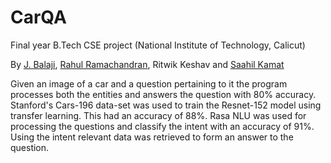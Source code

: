 # CarQA


Final year B.Tech CSE project (National Institute of Technology, Calicut)

By [J. Balaji](https://github.com/balaji97), [Rahul Ramachandran](https://github.com/ATaciturnGamer), Ritwik Keshav and [Saahil Kamat](https://github.com/saahilk)


Given an image of a car and a question pertaining to it the program processes both the entities and answers the question with 80% accuracy. Stanford's Cars-196 data-set was used to train the Resnet-152 model using transfer learning. This had an accuracy of 88%. Rasa NLU was used for processing the questions and classify the intent with an accuracy of 91%. Using the intent relevant data was retrieved to form an answer to the question. 

